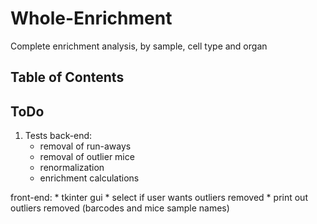 # Whole-Enrichment
Complete enrichment analysis, by sample, cell type and organ

## Table of Contents


## ToDo
1) Tests
back-end:
	* removal of run-aways
	* removal of outlier mice
	* renormalization
	* enrichment calculations

front-end:
  	* tkinter gui
  	* select if user wants outliers removed
  	* print out outliers removed (barcodes and mice sample names)
